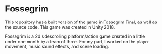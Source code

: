 # Fossegrim
This repository has a built version of the game in Fossegrim Final, as well as the source code. This game was created in Unity 2018.

Fossegrim is a 2d sidescrolling platform/action game created in a little under one month by a team of three. For my part, I worked on the player movement, music
sound effects, and scene loading. 
